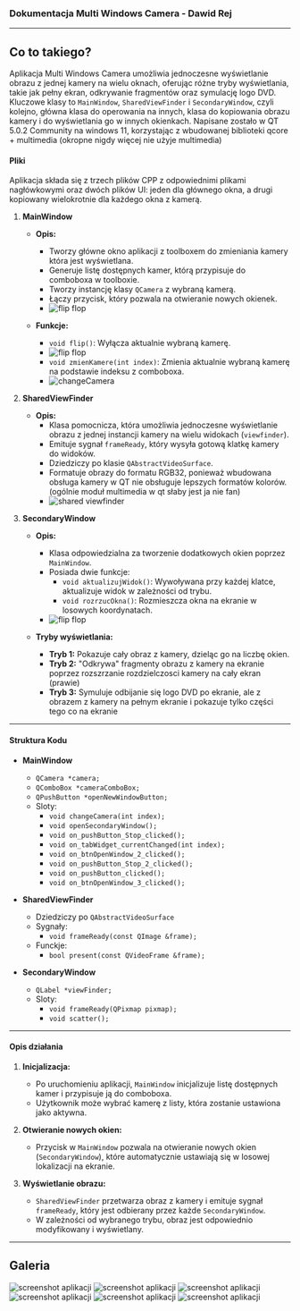 ### Dokumentacja Multi Windows Camera - Dawid Rej

---
## Co to takiego?

Aplikacja Multi Windows Camera umożliwia jednoczesne wyświetlanie obrazu z jednej kamery na wielu oknach, oferując różne tryby wyświetlania, takie jak pełny ekran, odkrywanie fragmentów oraz symulację logo DVD. Kluczowe klasy to `MainWindow`, `SharedViewFinder` i `SecondaryWindow`, czyli kolejno, główna klasa do operowania na innych, klasa do kopiowania obrazu kamery i do wyświetlania go w innych okienkach. Napisane zostało w QT 5.0.2 Community na windows 11, korzystając z wbudowanej biblioteki qcore + multimedia (okropne nigdy więcej nie użyje multimedia)

#### Pliki

Aplikacja składa się z trzech plików CPP z odpowiednimi plikami nagłówkowymi oraz dwóch plików UI: jeden dla głównego okna, a drugi kopiowany wielokrotnie dla każdego okna z kamerą.

1. **MainWindow**
   - **Opis:**
     - Tworzy główne okno aplikacji z toolboxem do zmieniania kamery która jest wyświetlana.
     - Generuje listę dostępnych kamer, którą przypisuje do comboboxa w toolboxie.
     - Tworzy instancję klasy `QCamera` z wybraną kamerą.
     - Łączy przycisk, który pozwala na otwieranie nowych okienek.
     - ![flip flop](screeny/1.png)
     

   - **Funkcje:**
     - `void flip()`: Wyłącza aktualnie wybraną kamerę.
     - ![flip flop](screeny/2.png)
     - `void zmienKamere(int index)`: Zmienia aktualnie wybraną kamerę na podstawie indeksu z comboboxa.
     - ![changeCamera](screeny/3.png)


2. **SharedViewFinder**
   - **Opis:**
     - Klasa pomocnicza, która umożliwia jednoczesne wyświetlanie obrazu z jednej instancji kamery na wielu widokach (`viewfinder`).
     - Emituje sygnał `frameReady`, który wysyła gotową klatkę kamery do widoków.
     - Dziedziczy po klasie `QAbstractVideoSurface`.
     - Formatuje obrazy do formatu RGB32, ponieważ wbudowana obsługa kamery w QT nie obsługuje lepszych formatów kolorów. (ogólnie moduł multimedia w qt słaby jest ja nie fan)
     - ![shared viewfinder](screeny/4.png)

3. **SecondaryWindow**
   - **Opis:**
     - Klasa odpowiedzialna za tworzenie dodatkowych okien poprzez `MainWindow`.
     - Posiada dwie funkcje:
       - `void aktualizujWidok()`: Wywoływana przy każdej klatce, aktualizuje widok w zależności od trybu.
       - `void rozrzucOkna()`: Rozmieszcza okna na ekranie w losowych koordynatach.
     - ![flip flop](screeny/5.png)
     

   - **Tryby wyświetlania:**
     - **Tryb 1:** Pokazuje cały obraz z kamery, dzieląc go na liczbę okien.
     - **Tryb 2:** "Odkrywa" fragmenty obrazu z kamery na ekranie poprzez rozszrzanie rozdzielczosci kamery na cały ekran (prawie)
     - **Tryb 3:** Symuluje odbijanie się logo DVD po ekranie, ale z obrazem z kamery na pełnym ekranie i pokazuje tylko części tego co na ekranie

---

#### Struktura Kodu

- **MainWindow**
  - `QCamera *camera;`
  - `QComboBox *cameraComboBox;`
  - `QPushButton *openNewWindowButton;`
  - Sloty:
    - `void changeCamera(int index);`
    - `void openSecondaryWindow();`
    - `void on_pushButton_Stop_clicked();`
    - `void on_tabWidget_currentChanged(int index);`
    - `void on_btnOpenWindow_2_clicked();`
    - `void on_pushButton_Stop_2_clicked();`
    - `void on_pushButton_clicked();`
    - `void on_btnOpenWindow_3_clicked();`

- **SharedViewFinder**
  - Dziedziczy po `QAbstractVideoSurface`
  - Sygnały:
    - `void frameReady(const QImage &frame);`
  - Funckje:
    - `bool present(const QVideoFrame &frame);`

- **SecondaryWindow**
  - `QLabel *viewFinder;`
  - Sloty:
    - `void frameReady(QPixmap pixmap);`
    - `void scatter();`

---

#### Opis działania

1. **Inicjalizacja:**
   - Po uruchomieniu aplikacji, `MainWindow` inicjalizuje listę dostępnych kamer i przypisuje ją do comboboxa.
   - Użytkownik może wybrać kamerę z listy, która zostanie ustawiona jako aktywna.

2. **Otwieranie nowych okien:**
   - Przycisk w `MainWindow` pozwala na otwieranie nowych okien (`SecondaryWindow`), które automatycznie ustawiają się w losowej lokalizacji na ekranie.

3. **Wyświetlanie obrazu:**
   - `SharedViewFinder` przetwarza obraz z kamery i emituje sygnał `frameReady`, który jest odbierany przez każde `SecondaryWindow`.
   - W zależności od wybranego trybu, obraz jest odpowiednio modyfikowany i wyświetlany.

---


## Galeria

![screenshot aplikacji](screeny/screen%20(1).png)
![screenshot aplikacji](screeny/screen%20(2).png)
![screenshot aplikacji](screeny/screen%20(3).png)
![screenshot aplikacji](screeny/screen%20(4).png)
![screenshot aplikacji](screeny/screen%20(5).png)
![screenshot aplikacji](screeny/screen%20(6).png)